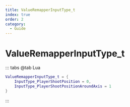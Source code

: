 ```yaml
---
title: ValueRemapperInputType_t
index: true
order: 2
category:
  - Guide
---
```


# ValueRemapperInputType_t
::: tabs
@tab Lua
```lua
ValueRemapperInputType_t = {
    InputType_PlayerShootPosition = 0,
    InputType_PlayerShootPositionAroundAxis = 1
}
```
:::